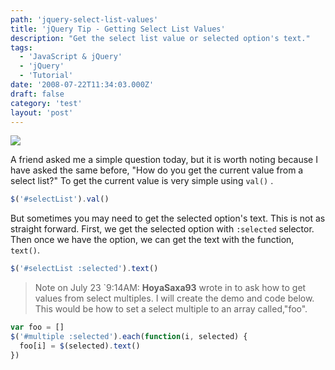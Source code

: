 ```yaml
---
path: 'jquery-select-list-values'
title: 'jQuery Tip - Getting Select List Values'
description: "Get the select list value or selected option's text."
tags:
  - 'JavaScript & jQuery'
  - 'jQuery'
  - 'Tutorial'
date: '2008-07-22T11:34:03.000Z'
draft: false
category: 'test'
layout: 'post'
---
```


![](logo-jquery.jpg)

A friend asked me a simple question today, but it is worth noting because I have asked the same before, "How do you get the current value from a select list?" To get the current value is very simple using `val()` .

```js
$('#selectList').val()
```

But sometimes you may need to get the selected option's text. This is not as straight forward. First, we get the selected option with `:selected` selector. Then once we have the option, we can get the text with the function, `text()`.

```js
$('#selectList :selected').text()
```

> Note on July 23 `9:14AM: **HoyaSaxa93** wrote in to ask how to get values from select multiples. I will create the demo and code below. This would be how to set a select multiple to an array called,"foo".

```js
var foo = []
$('#multiple :selected').each(function(i, selected) {
  foo[i] = $(selected).text()
})
```
